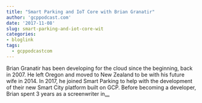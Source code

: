 ```yaml
---
title: "Smart Parking and IoT Core with Brian Granatir"
author: 'gcppodcast.com'
date: '2017-11-08'
slug: smart-parking-and-iot-core-wit
categories:
- bloglink
tags:
  - gcppodcastcom
---
```


Brian Granatir has been developing for the cloud since the beginning, back in 2007. He left Oregon and moved to New Zealand to be with his future wife in 2014. In 2017, he joined Smart Parking to help with the development of their new Smart City platform built on GCP. Before becoming a developer, Brian spent 3 years as a screenwriter in[... <i class="fas fa-external-link-alt"></i>](https://www.gcppodcast.com/post/episode-102-smart-parking-and-iot-core-with-brian-granatir/)

